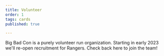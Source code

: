 ```yaml
---
title: Volunteer
order: 1
tags: cards
published: true

---
```

Big Bad Con is a purely volunteer run organization. Starting in early 2023 we'll re-open recruitment for Rangers. Check back here to join the team!